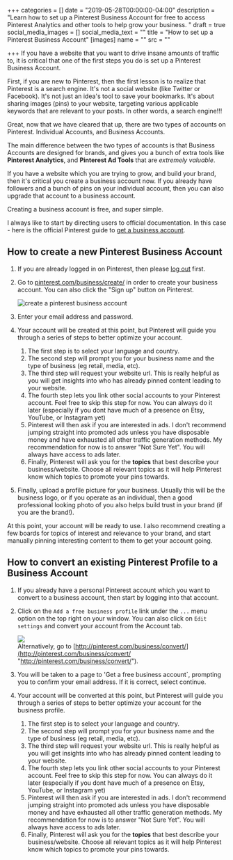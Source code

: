+++
categories = []
date = "2019-05-28T00:00:00-04:00"
description = "Learn how to set up a Pinterest Business Account for free to access Pinterest Analytics and other tools to help grow your business.  "
draft = true
social_media_images = []
social_media_text = ""
title = "How to set up a Pinterest Business Account"
[images]
name = ""
src = ""

+++
If you have a website that you want to drive insane amounts of traffic to, it is critical that one of the first steps you do is set up a Pinterest Business Account.

First, if you are new to Pinterest, then the first lesson is to realize that Pinterest is a search engine.  It's not a social website (like Twitter or Facebook).  It's not just an idea's tool to save your bookmarks.  It's about sharing images (pins) to your website, targeting various applicable keywords that are relevant to your posts.  In other words, a search engine!!!

Great, now that we have cleared that up, there are two types of accounts on Pinterest.  Individual Accounts, and Business Accounts.

The main difference between the two types of accounts is that Business Accounts are designed for brands, and gives you a bunch of extra tools like **Pinterest Analytics**, and **Pinterest Ad Tools** that are _extremely valuable_.

If you have a website which you are trying to grow, and build your brand, then it's critical you create a business account now.  If you already have followers and a bunch of pins on your individual account, then you can also upgrade that account to a business account.

Creating a business account is free, and super simple.

I always like to start by directing users to official documentation.  In this case - here is the official Pinterest guide to [get a business account](https://help.pinterest.com/en/business/article/get-a-business-account "Get a business account").

## How to create a new Pinterest Business Account

1. If you are already logged in on Pinterest, then please [log out](https://pinterest.com/logout "Log out of Pinterest") first.
2. Go to [pinterest.com/business/create/](http://pinterest.com/business/create/) in order to create your business account. You can also click the "Sign up" button on Pinterest.  
     
   ![create a pinterest business account](/uploads/create-a-pinterest-business-account.png "create a pinterest business account")
3. Enter your email address and password.
4. Your account will be created at this point, but Pinterest will guide you through a series of steps to better optimize your account.
   1. The first step is to select your language and country.
   2. The second step will prompt you for your business name and the type of business (eg retail, media, etc).
   3.  The third step will request your website url.  This is really helpful as you will get insights into who has already pinned content leading to your website.
   4. The fourth step lets you link other social accounts to your Pinterest account.  Feel free to skip this step for now.  You can always do it later (especially if you dont have much of a presence on Etsy, YouTube, or Instagram yet)
   5. Pinterest will then ask if you are interested in ads.  I don't recommend jumping straight into promoted ads unless you have disposable money and have exhausted all other traffic generation methods.  My recommendation for now is to answer "Not Sure Yet".  You will always have access to ads later.
   6. Finally, Pinterest will ask you for the **topics** that best describe your business/website.  Choose all relevant topics as it will help Pinterest know which topics to promote your pins towards.
5. Finally, upload a profile picture for your business.  Usually this will be the business logo, or if you operate as an individual, then a good professional looking photo of you also helps build trust in your brand (if you are the brand!).

At this point, your account will be ready to use.  I also recommend creating a few boards for topics of interest and relevance to your brand, and start manually pinning interesting content to them to get your account going.

## How to convert an existing Pinterest Profile to a Business Account

1. If you already have a personal Pinterest account which you want to convert to a business account, then start by logging into that account.
2. Click on the `Add a free business profile` link under the `...` menu option on the top right on your window.  You can also click on `Edit settings` and convert your account from the Account tab.  
     
   ![](/uploads/add-a-free-business-profile-link.png)  
   Alternatively, go to [http://pinterest.com/business/convert/](http://pinterest.com/business/convert/ "http://pinterest.com/business/convert/").
3. You will be taken to a page to 'Get a free business account\`, prompting you to confirm your email address.  If it is correct, select continue.
4. Your account will be converted at this point, but Pinterest will guide you through a series of steps to better optimize your account for the business profile.
   1. The first step is to select your language and country.
   2. The second step will prompt you for your business name and the type of business (eg retail, media, etc).
   3.  The third step will request your website url.  This is really helpful as you will get insights into who has already pinned content leading to your website.
   4. The fourth step lets you link other social accounts to your Pinterest account.  Feel free to skip this step for now.  You can always do it later (especially if you dont have much of a presence on Etsy, YouTube, or Instagram yet)
   5. Pinterest will then ask if you are interested in ads.  I don't recommend jumping straight into promoted ads unless you have disposable money and have exhausted all other traffic generation methods.  My recommendation for now is to answer "Not Sure Yet".  You will always have access to ads later.
   6. Finally, Pinterest will ask you for the **topics** that best describe your business/website.  Choose all relevant topics as it will help Pinterest know which topics to promote your pins towards.